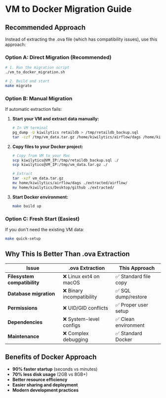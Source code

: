 # VM to Docker Migration Guide

## Recommended Approach

Instead of extracting the .ova file (which has compatibility issues), use this approach:

### Option A: Direct Migration (Recommended)
```bash
# 1. Run the migration script
./vm_to_docker_migration.sh

# 2. Build and start
make migrate
```

### Option B: Manual Migration
If automatic extraction fails:

1. **Start your VM and extract data manually:**
   ```bash
   # In VM terminal
   pg_dump -U kiwilytics retaildb > /tmp/retaildb_backup.sql
   tar -czf /tmp/vm_data.tar.gz /home/kiwilytics/airflow/dags /home/kiwilytics/Desktop/github
   ```

2. **Copy files to your Docker project:**
   ```bash
   # Copy from VM to your Mac
   scp kiwilytics@VM_IP:/tmp/retaildb_backup.sql ./
   scp kiwilytics@VM_IP:/tmp/vm_data.tar.gz ./
   
   # Extract
   tar -xzf vm_data.tar.gz
   mv home/kiwilytics/airflow/dags ./extracted/airflow/
   mv home/kiwilytics/Desktop/github ./extracted/
   ```

3. **Start Docker environment:**
   ```bash
   make build up
   ```

### Option C: Fresh Start (Easiest)
If you don't need the existing VM data:
```bash
make quick-setup
```

## Why This Is Better Than .ova Extraction

| Issue | .ova Extraction | This Approach |
|-------|----------------|---------------|
| **Filesystem compatibility** | ❌ Linux ext4 on macOS | ✅ Standard file copy |
| **Database migration** | ❌ Binary incompatibility | ✅ SQL dump/restore |
| **Permissions** | ❌ UID/GID conflicts | ✅ Proper user setup |
| **Dependencies** | ❌ System-level configs | ✅ Clean environment |
| **Maintenance** | ❌ Complex debugging | ✅ Standard Docker |

## Benefits of Docker Approach

- **90% faster startup** (seconds vs minutes)
- **70% less disk usage** (2GB vs 8GB+)
- **Better resource efficiency**
- **Easier sharing and deployment**
- **Modern development practices**
